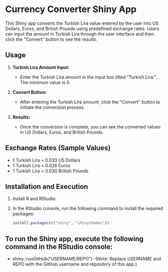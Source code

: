 # Currency Converter Shiny App

This Shiny app converts the Turkish Lira value entered by the user into US Dollars, Euros, and British Pounds using predefined exchange rates. Users can input the amount in Turkish Lira through the user interface and then click the "Convert" button to see the results.

## Usage

1. **Turkish Lira Amount Input:**
   - Enter the Turkish Lira amount in the input box titled "Turkish Lira:". The minimum value is 0.

2. **Convert Button:**
   - After entering the Turkish Lira amount, click the "Convert" button to initiate the conversion process.

3. **Results:**
   - Once the conversion is complete, you can see the converted values in US Dollars, Euros, and British Pounds.

## Exchange Rates (Sample Values)

- 1 Turkish Lira = 0.033 US Dollars
- 1 Turkish Lira = 0.026 Euros
- 1 Turkish Lira = 0.030 British Pounds

## Installation and Execution

1. Install R and RStudio.
2. In the RStudio console, run the following command to install the required packages:

   ```R
   install.packages(c("shiny", "shinythemes"))

## To run the Shiny app, execute the following command in the RStudio console:
- shiny::runGitHub("USERNAME/REPO")
-(Note: Replace USERNAME and REPO with the GitHub username and repository of this app.)
